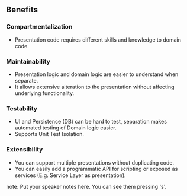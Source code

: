 ## Benefits

### Compartmentalization
* Presentation code requires different skills and knowledge to domain code.

### Maintainability
* Presentation logic and domain logic are easier to understand when separate.
* It allows extensive alteration to the presentation without affecting underlying functionality.

### Testability
* UI and Persistence (DB) can be hard to test, separation makes automated testing of Domain logic easier.
* Supports Unit Test Isolation.

### Extensibility
* You can support multiple presentations without duplicating code.
* You can easily add a programmatic API for scripting or exposed as services (E.g. Service Layer as presentation).

note:
    Put your speaker notes here.
    You can see them pressing 's'.

